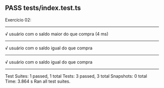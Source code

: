 ## PASS tests/index.test.ts

Exercício 02:

<hr/>
√ usuário com o saldo maior do que compra (4 ms)
<hr/>
√ usuário com o saldo igual do que compra
<hr/>
√ usuário com o saldo igual do que compra
<hr/>

Test Suites: 1 passed, 1 total
Tests: 3 passed, 3 total
Snapshots: 0 total
Time: 3.864 s
Ran all test suites.
